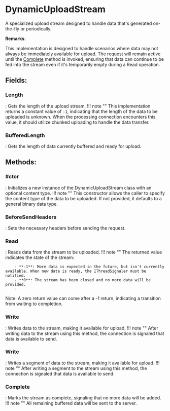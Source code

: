 # DynamicUploadStream

A specialized upload stream designed to handle data that's generated on-the-fly or periodically. 

**Remarks**:

This implementation is designed to handle scenarios where data may not always be immediately available for upload. The request will remain active until the [Complete](../Upload/DynamicUploadStream.md#complete) method is invoked, ensuring that data can continue to be fed into the stream even if it's temporarily empty during a Read operation. 

## **Fields**:
### **Length**
: Gets the length of the upload stream. 
	!!! note ""
		This implementation returns a constant value of `-1`, indicating that the length of the data to be uploaded is unknown. When the processing connection encounters this value, it should utilize chunked uploading to handle the data transfer. 

### **BufferedLength**
: Gets the length of data currently buffered and ready for upload. 
## **Methods**:

### **#ctor**
: Initializes a new instance of the DynamicUploadStream class with an optional content type. 
	!!! note ""
		This constructor allows the caller to specify the content type of the data to be uploaded. If not provided, it defaults to a general binary data type. 


### **BeforeSendHeaders**
: Sets the necessary headers before sending the request. 

### **Read**
: Reads data from the stream to be uploaded. 
	!!! note ""
		The returned value indicates the state of the stream: 

		- **-1**: More data is expected in the future, but isn't currently available. When new data is ready, the IThreadSignaler must be notified.
		- **0**: The stream has been closed and no more data will be provided.
		- 

 Note: A zero return value can come after a -1 return, indicating a transition from waiting to completion. 


### **Write**
: Writes data to the stream, making it available for upload. 
	!!! note ""
		After writing data to the stream using this method, the connection is signaled that data is available to send. 


### **Write**
: Writes a segment of data to the stream, making it available for upload. 
	!!! note ""
		After writing a segment to the stream using this method, the connection is signaled that data is available to send. 


### **Complete**
: Marks the stream as complete, signaling that no more data will be added. 
	!!! note ""
		All remaining buffered data will be sent to the server. 
